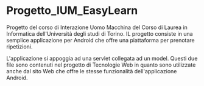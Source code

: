 # Progetto_IUM_EasyLearn
Progetto del corso di Interazione Uomo Macchina del Corso di Laurea in Informatica dell'Università degli studi di Torino. IL progetto consiste in una semplice applicazione per Android che offre una piattaforma per prenotare ripetizioni.

L'applicazione si appoggia ad una servlet collegata ad un model. Questi due file sono contenuti nel progetto di Tecnologie Web in quanto sono utilizzate anche dal sito Web che offre le stesse funzionalità dell'applicazione Android.
